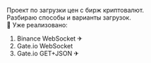 Проект по загрузки цен с бирж криптовалют.<br>
Разбираю способы и варианты загрузок.<br>
📢 Уже реализовано:
<ol>
  <li>Binance WebSocket ✈</li>
  <li>Gate.io WebSocket</li>
  <li>Gate.io GET+JSON ✈</li>
</ol>
